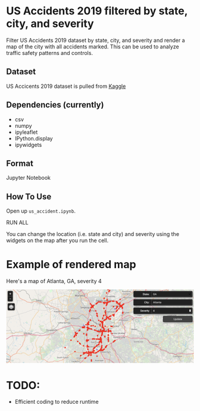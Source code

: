 # US Accidents 2019 filtered by state, city, and severity
Filter US Accidents 2019 dataset by state, city, and severity and render a map of the city with all accidents marked. This can be used to analyze traffic safety patterns and controls.

## Dataset
US Accicents 2019 dataset is pulled from [Kaggle](https://www.kaggle.com/sobhanmoosavi/us-accidents)

## Dependencies (currently)

* csv
* numpy
* ipyleaflet
* IPython.display
* ipywidgets

## Format

Jupyter Notebook

## How To Use

Open up `us_accident.ipynb`.

RUN ALL

You can change the location (i.e. state and city) and severity using the widgets on the map after you run the cell.

# Example of rendered map

Here's a map of Atlanta, GA, severity 4

![](./example.png)

# TODO:

* Efficient coding to reduce runtime
